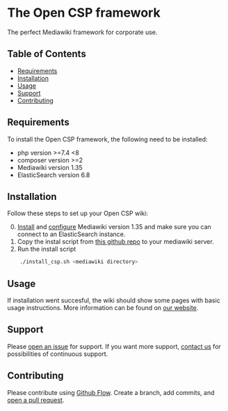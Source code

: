# The Open CSP framework

The perfect Mediawiki framework for corporate use.

## Table of Contents

- [Requirements](#requirements)
- [Installation](#installation)
- [Usage](#usage)
- [Support](#support)
- [Contributing](#contributing)

## Requirements

To install the Open CSP framework, the following need to be installed:
- php version >=7.4 <8
- composer version >=2
- Mediawiki version 1.35
- ElasticSearch version 6.8

## Installation

Follow these steps to set up your Open CSP wiki:

0. [Install](https://www.mediawiki.org/wiki/Manual:Installing_MediaWiki) and [configure](https://www.mediawiki.org/wiki/Manual:Config_script) Mediawiki version 1.35 and make sure you can connect to an ElasticSearch instance.
1. Copy the instal script from [this github repo](https://raw.githubusercontent.com/Open-CSP/open-csp/development/.github/install_open_csp.sh) to your mediawiki server.
2. Run the install script
```sh
    ./install_csp.sh <mediawiki directory>
```

## Usage

If installation went succesful, the wiki should show some pages with basic usage instructions. More information can be found on [our website](https://open-csp.org).

## Support

Please [open an issue](https://github.com/Open-CSP/open-csp/issues/new) for support.
If you want more support, [contact us](https://wikibase-solutions.com/contact) for possibilities of continuous support.

## Contributing

Please contribute using [Github Flow](https://guides.github.com/introduction/flow/). Create a branch, add commits, and [open a pull request](https://github.com/Open-CSP/open-csp/compare/).
